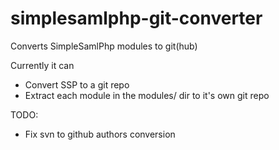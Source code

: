 simplesamlphp-git-converter
===========================
 
Converts SimpleSamlPhp modules to git(hub)

Currently it can 
- Convert SSP to a git repo
- Extract each module in the modules/ dir to it's own git repo

TODO:
- Fix svn to github authors conversion

